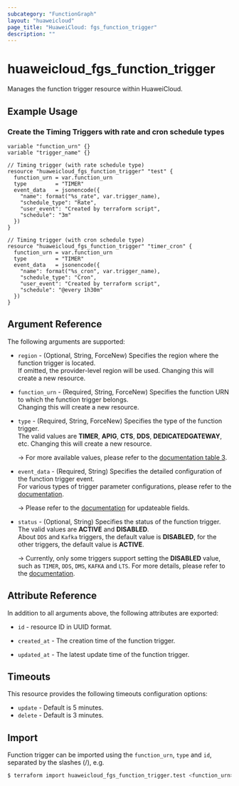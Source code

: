 ```yaml
---
subcategory: "FunctionGraph"
layout: "huaweicloud"
page_title: "HuaweiCloud: fgs_function_trigger"
description: ""
---
```


# huaweicloud_fgs_function_trigger

Manages the function trigger resource within HuaweiCloud.

## Example Usage

### Create the Timing Triggers with rate and cron schedule types

```hcl
variable "function_urn" {}
variable "trigger_name" {}

// Timing trigger (with rate schedule type)
resource "huaweicloud_fgs_function_trigger" "test" {
  function_urn = var.function_urn
  type         = "TIMER"
  event_data   = jsonencode({
    "name": format("%s_rate", var.trigger_name),
    "schedule_type": "Rate",
    "user_event": "Created by terraform script",
    "schedule": "3m"
  })
}

// Timing trigger (with cron schedule type)
resource "huaweicloud_fgs_function_trigger" "timer_cron" {
  function_urn = var.function_urn
  type         = "TIMER"
  event_data   = jsonencode({
    "name": format("%s_cron", var.trigger_name),
    "schedule_type": "Cron",
    "user_event": "Created by terraform script",
    "schedule": "@every 1h30m"
  })
}
```

## Argument Reference

The following arguments are supported:

* `region` - (Optional, String, ForceNew) Specifies the region where the function trigger is located.  
  If omitted, the provider-level region will be used. Changing this will create a new resource.

* `function_urn` - (Required, String, ForceNew) Specifies the function URN to which the function trigger belongs.  
  Changing this will create a new resource.

* `type` - (Required, String, ForceNew) Specifies the type of the function trigger.  
  The valid values are **TIMER**, **APIG**, **CTS**, **DDS**, **DEDICATEDGATEWAY**, etc.
  Changing this will create a new resource.

  -> For more available values, please refer to the [documentation table 3](https://support.huaweicloud.com/intl/en-us/api-functiongraph/functiongraph_06_0122.html#section2).

* `event_data` - (Required, String) Specifies the detailed configuration of the function trigger event.  
  For various types of trigger parameter configurations, please refer to the
  [documentation](https://support.huaweicloud.com/intl/en-us/api-functiongraph/functiongraph_06_0122.html#functiongraph_06_0122__request_TriggerEventDataRequestBody).

  -> Please refer to the [documentation](https://support.huaweicloud.com/intl/en-us/api-functiongraph/functiongraph_06_0124.html#functiongraph_06_0124__request_UpdateriggerEventData)
     for updateable fields.

* `status` - (Optional, String) Specifies the status of the function trigger.  
  The valid values are **ACTIVE** and **DISABLED**.  
  About `DDS` and `Kafka` triggers, the default value is **DISABLED**, for the other triggers, the default value is
  **ACTIVE**.

  -> Currently, only some triggers support setting the **DISABLED** value, such as `TIMER`, `DDS`, `DMS`, `KAFKA` and
     `LTS`. For more details, please refer to the [documentation](https://support.huaweicloud.com/intl/en-us/api-functiongraph/functiongraph_06_0122.html).

## Attribute Reference

In addition to all arguments above, the following attributes are exported:

* `id` - resource ID in UUID format.

* `created_at` - The creation time of the function trigger.

* `updated_at` - The latest update time of the function trigger.

## Timeouts

This resource provides the following timeouts configuration options:

* `update` - Default is 5 minutes.
* `delete` - Default is 3 minutes.

## Import

Function trigger can be imported using the `function_urn`, `type` and `id`, separated by the slashes (/), e.g.

```bash
$ terraform import huaweicloud_fgs_function_trigger.test <function_urn>/<type>/<id>
```
